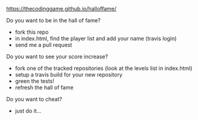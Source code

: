 https://thecodinggame.github.io/halloffame/

Do you want to be in the hall of fame?
* fork this repo
* in index.html, find the player list and add your name (travis login)
* send me a pull request

Do you want to see your score increase?
* fork one of the tracked repositories (look at the levels list in index.html)
* setup a travis build for your new repository
* green the tests!
* refresh the hall of fame

Do you want to cheat?
* just do it...
